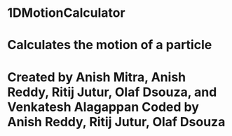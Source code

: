 # 1DMotionCalculator
# Calculates the motion of a particle
# Created by Anish Mitra, Anish Reddy, Ritij Jutur, Olaf Dsouza, and Venkatesh Alagappan Coded by Anish Reddy, Ritij Jutur, Olaf Dsouza
